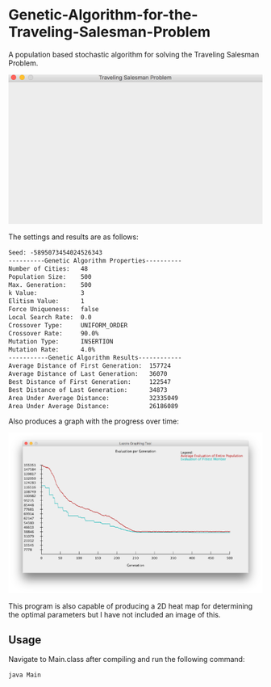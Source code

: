 # Genetic-Algorithm-for-the-Traveling-Salesman-Problem
A population based stochastic algorithm for solving the Traveling Salesman Problem.

![alt-tag](GA/Samples/sample_run.gif)

The settings and results are as follows:

```
Seed: -5895073454024526343
----------Genetic Algorithm Properties----------
Number of Cities:   48
Population Size:    500
Max. Generation:    500
k Value:            3
Elitism Value:      1
Force Uniqueness:   false
Local Search Rate:  0.0
Crossover Type:     UNIFORM_ORDER
Crossover Rate:     90.0%
Mutation Type:      INSERTION
Mutation Rate:      4.0%
-----------Genetic Algorithm Results------------
Average Distance of First Generation:  157724
Average Distance of Last Generation:   36070
Best Distance of First Generation:     122547
Best Distance of Last Generation:      34873
Area Under Average Distance:           32335049
Area Under Average Distance:           26186089
```

Also produces a graph with the progress over time:

![alt-tag](GA/Samples/graph.png)

This program is also capable of producing a 2D heat map for determining the optimal parameters but I have not included an image of this.

## Usage
Navigate to Main.class after compiling and run the following command:
```
java Main
```

